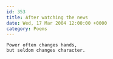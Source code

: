 ```yaml
---
id: 353
title: After watching the news
date: Wed, 17 Mar 2004 12:00:00 +0000
category: Poems
---
```


    Power often changes hands,  
    but seldom changes character.


